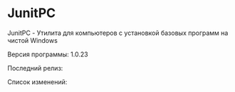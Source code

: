 # JunitPC
JunitPC - Утилита для компьютеров с установкой базовых программ на чистой Windows

Версия программы: 1.0.23

Последний релиз: 

Список изменений:
